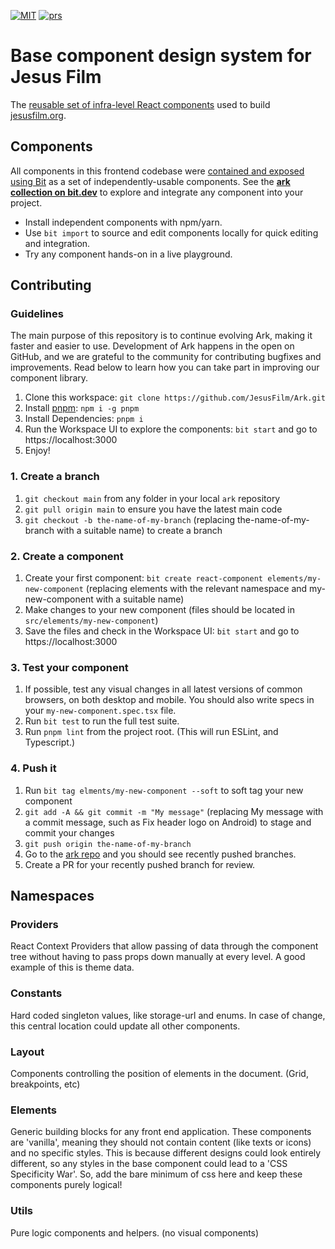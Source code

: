 <a href="https://opensource.org/licenses/MIT"><img alt="MIT" src="https://img.shields.io/badge/License-MIT-blue.svg"></a>
<a href="#contributing"><img alt="prs" src="https://img.shields.io/badge/PRs-welcome-brightgreen.svg"></a>

# Base component design system for Jesus Film

The [reusable set of infra-level React components](https://bit.dev/jesus-film/ark)
used to build [jesusfilm.org](https://jesusfilm.org).

## Components

All components in this frontend codebase were [contained and exposed using Bit](https://github.com/teambit/bit) as a set of independently-usable components. See the **[ark collection on bit.dev](https://bit.dev/jesus-film/ark)** to explore and integrate any component into your project.

- Install independent components with npm/yarn.
- Use `bit import` to source and edit components locally for quick editing and integration.
- Try any component hands-on in a live playground.

## Contributing

### Guidelines

The main purpose of this repository is to continue evolving Ark, making it faster and easier to use. Development of Ark happens in the open on GitHub, and we are grateful to the community for contributing bugfixes and improvements. Read below to learn how you can take part in improving our component library.

1. Clone this workspace: `git clone https://github.com/JesusFilm/Ark.git`
2. Install [pnpm](https://pnpm.io/): `npm i -g pnpm`
3. Install Dependencies: `pnpm i`
4. Run the Workspace UI to explore the components: `bit start` and go to https://localhost:3000
5. Enjoy!

### 1. Create a branch

1. `git checkout main` from any folder in your local `ark` repository
2. `git pull origin main` to ensure you have the latest main code
3. `git checkout -b the-name-of-my-branch` (replacing the-name-of-my-branch with a suitable name) to create a branch

### 2. Create a component

1. Create your first component: `bit create react-component elements/my-new-component` (replacing elements with the relevant namespace and my-new-component with a suitable name)
2. Make changes to your new component (files should be located in `src/elements/my-new-component`)
3. Save the files and check in the Workspace UI: `bit start` and go to https://localhost:3000

### 3. Test your component

1. If possible, test any visual changes in all latest versions of common browsers, on both desktop and mobile. You should also write specs in your `my-new-component.spec.tsx` file.
2. Run `bit test` to run the full test suite.
3. Run `pnpm lint` from the project root. (This will run ESLint, and Typescript.)

### 4. Push it

1. Run `bit tag elments/my-new-component --soft` to soft tag your new component
2. `git add -A && git commit -m "My message"` (replacing My message with a commit message, such as Fix header logo on Android) to stage and commit your changes
3. `git push origin the-name-of-my-branch`
4. Go to the [ark repo](https://github.com/JesusFilm/Ark) and you should see recently pushed branches.
5. Create a PR for your recently pushed branch for review.

## Namespaces

### Providers

React Context Providers that allow passing of data through the component tree without having to pass props down manually at every level. A good example of this is theme data.

### Constants

Hard coded singleton values, like storage-url and enums. In case of change, this central location could update all other components.

### Layout

Components controlling the position of elements in the document. (Grid, breakpoints, etc)

### Elements

Generic building blocks for any front end application.
These components are 'vanilla', meaning they should not contain content (like texts or icons) and no specific styles. This is because different designs could look entirely different, so any styles in the base component could lead to a 'CSS Specificity War'. So, add the bare minimum of css here and keep these components purely logical!

### Utils

Pure logic components and helpers. (no visual components)
